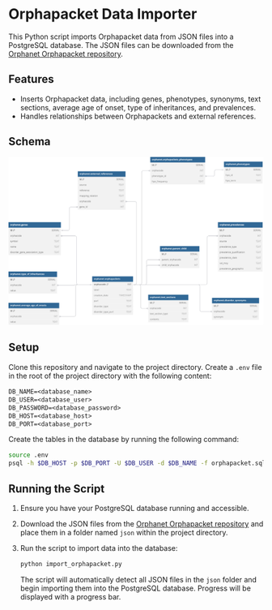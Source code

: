 # Orphapacket Data Importer

This Python script imports Orphapacket data from JSON files into a PostgreSQL database. The JSON files can be downloaded from the [Orphanet Orphapacket repository](https://github.com/Orphanet/orphapacket).

## Features

- Inserts Orphapacket data, including genes, phenotypes, synonyms, text sections, average age of onset, type of inheritances, and prevalences.
- Handles relationships between Orphapackets and external references.

## Schema

![Orphapacket Schema](schema.svg)

## Setup

Clone this repository and navigate to the project directory.
Create a `.env` file in the root of the project directory with the following content:

```env
DB_NAME=<database_name>
DB_USER=<database_user>
DB_PASSWORD=<database_password>
DB_HOST=<database_host>
DB_PORT=<database_port>
```

Create the tables in the database by running the following command:

```bash
source .env
psql -h $DB_HOST -p $DB_PORT -U $DB_USER -d $DB_NAME -f orphapacket.sql
```


## Running the Script

1. Ensure you have your PostgreSQL database running and accessible.
   
2. Download the JSON files from the [Orphanet Orphapacket repository](https://github.com/Orphanet/orphapacket) and place them in a folder named `json` within the project directory.

3. Run the script to import data into the database:

    ```bash
    python import_orphapacket.py
    ```

    The script will automatically detect all JSON files in the `json` folder and begin importing them into the PostgreSQL database. Progress will be displayed with a progress bar.
